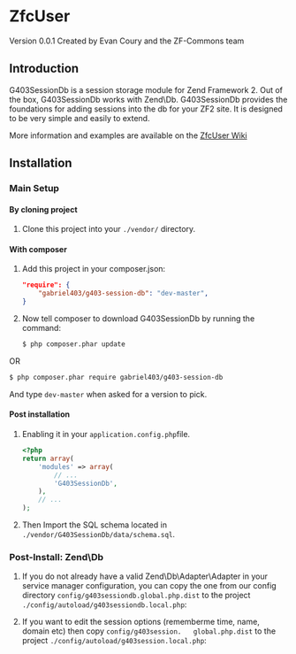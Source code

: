 ZfcUser
=======
Version 0.0.1 Created by Evan Coury and the ZF-Commons team


Introduction
------------

G403SessionDb is a session storage module for Zend Framework 2.
Out of the box, G403SessionDb works with Zend\Db. G403SessionDb provides the foundations for adding
sessions into the db for your ZF2 site. It is designed to be very
simple and easily to extend.

More information and examples are available on the [ZfcUser Wiki](https://github.com/ZF-Commons/ZfcUser/wiki)

Installation
------------

### Main Setup

#### By cloning project

1. Clone this project into your `./vendor/` directory.

#### With composer

1. Add this project in your composer.json:

    ```json
    "require": {
        "gabriel403/g403-session-db": "dev-master",
    }
    ```

2. Now tell composer to download G403SessionDb by running the command:

    ```bash
    $ php composer.phar update
    ```
OR
```bash
$ php composer.phar require gabriel403/g403-session-db
```

And type `dev-master` when asked for a version to pick.


#### Post installation

1. Enabling it in your `application.config.php`file.

    ```php
    <?php
    return array(
        'modules' => array(
            // ...
            'G403SessionDb',
        ),
        // ...
    );
    ```

2. Then Import the SQL schema located in `./vendor/G403SessionDb/data/schema.sql`.

### Post-Install: Zend\Db

1. If you do not already have a valid Zend\Db\Adapter\Adapter in your service
   manager configuration, you can copy the one from our config directory 
   `config/g403sessiondb.global.php.dist` to the project `./config/autoload/g403sessiondb.local.php`:


2. If you want to edit the session options (rememberme time, name, domain etc) then copy `config/g403session.	global.php.dist` to the project `./config/autoload/g403session.local.php`:


